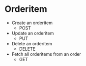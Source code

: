 # Orderitem

- Create an orderitem
    - POST 
- Update an orderitem
    - PUT
- Delete an orderitem
    - DELETE
- Fetch all orderitems from an order
    - GET
